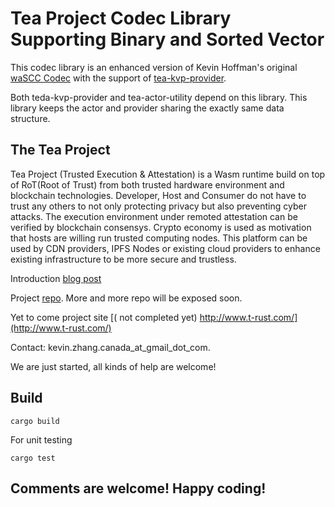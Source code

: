 # Tea Project Codec Library Supporting Binary and Sorted Vector
This codec library is an enhanced version of Kevin Hoffman's original [waSCC Codec](https://github.com/wascc/wascc-codec) with the support of [tea-kvp-provider](https://github.com/tearust/tea-kvp-provider).

Both teda-kvp-provider and tea-actor-utility depend on this library. This library keeps the actor and provider sharing the exactly same data structure. 

## The Tea Project
Tea Project (Trusted Execution & Attestation) is a Wasm runtime build on top of RoT(Root of Trust) from both trusted hardware environment and blockchain technologies. Developer, Host and Consumer do not have to trust any others to not only protecting privacy but also preventing cyber attacks. The execution environment under remoted attestation can be verified by blockchain consensys. Crypto economy is used as motivation that hosts are willing run trusted computing nodes. This platform can be used by CDN providers, IPFS Nodes or existing cloud providers to enhance existing infrastructure to be more secure and trustless. 

Introduction [blog post](https://medium.com/@pushbar/0-of-n-cover-letter-of-the-trusted-webassembly-runtime-on-ipfs-12a4fd8c4338)

Project [repo](http://github.com/tearust). More and more repo will be exposed soon.

Yet to come project site [( not completed yet) http://www.t-rust.com/](http://www.t-rust.com/)

Contact: kevin.zhang.canada_at_gmail_dot_com.

We are just started, all kinds of help are welcome!


## Build


``` 
cargo build
```
For unit testing
```
cargo test
```

## Comments are welcome! Happy coding!

